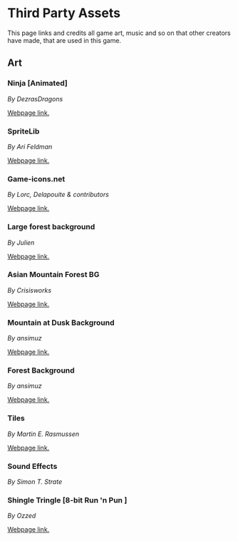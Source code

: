 # Third Party Assets
This page links and credits all game art, music and so on that other creators have made, that are used in this game.
## Art
### Ninja [Animated]
*By DezrasDragons*

[Webpage link.](https://opengameart.org/content/ninja-animated)
### SpriteLib
*By Ari Feldman*

[Webpage link.](https://www.widgetworx.com/spritelib/)
### Game-icons.net
*By Lorc, Delapouite & contributors*

[Webpage link.](http://game-icons.net/)
### Large forest background
*By Julien*

[Webpage link.](https://opengameart.org/content/large-forest-background)
### Asian Mountain Forest BG
*By Crisisworks*

[Webpage link.](https://opengameart.org/content/asian-mountain-forest-bg)
### Mountain at Dusk Background
*By ansimuz*

[Webpage link.](https://opengameart.org/content/mountain-at-dusk-background)
### Forest Background
*By ansimuz*

[Webpage link.](https://opengameart.org/content/forest-background)
### Tiles
*By Martin E. Rasmussen*

[Webpage link.](https://martin-e-rasmussen.weebly.com/)
### Sound Effects
*By Simon T. Strate*
### Shingle Tringle [8-bit Run 'n Pun ]
*By Ozzed*

[Webpage link.](https://ozzed.net/)
